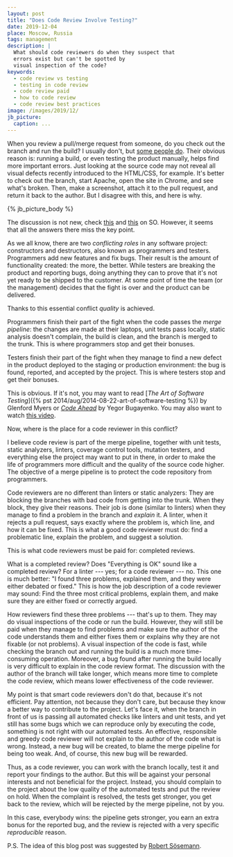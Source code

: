 ```yaml
---
layout: post
title: "Does Code Review Involve Testing?"
date: 2019-12-04
place: Moscow, Russia
tags: management
description: |
  What should code reviewers do when they suspect that
  errors exist but can't be spotted by
  visual inspection of the code?
keywords:
  - code review vs testing
  - testing in code review
  - code review paid
  - how to code review
  - code review best practices
image: /images/2019/12/
jb_picture:
  caption: ...
---
```


When you review a pull/merge request from someone, do you check out
the branch and run the build? I usually don't, but
[some people do](https://exceptionnotfound.net/should-code-review-include-manual-testing-depends-2/).
Their obvious reason is: running a build, or even testing the product manually,
helps find more important errors. Just looking at the source code may not
reveal all visual defects recently introduced to the HTML/CSS, for example.
It's better to check out the branch, start Apache, open the site in Chrome,
and see what's broken. Then, make a screenshot, attach it to the pull request,
and return it back to the author. But I disagree with this, and here is why.

<!--more-->

{% jb_picture_body %}

The discussion is not new, check
[this](https://softwareengineering.stackexchange.com/questions/344618/does-code-review-typically-involve-uat-qa-testing)
and [this](https://softwareengineering.stackexchange.com/questions/95363/should-code-reviewers-test-as-part-of-the-review)
on SO. However, it seems that all the answers there miss the key point.

As we all know, there are two _conflicting roles_ in any software project:
constructors and destructors, also known as programmers and testers.
Programmers add new features and fix bugs. Their result is the amount of
functionality created: the more, the better. While testers are breaking
the product and reporting bugs, doing anything they can to prove that it's
not yet ready to be shipped to the customer. At some point of time the
team (or the management) decides that the fight is over and the product can be
delivered.

Thanks to this essential conflict _quality_ is achieved.

Programmers finish their part of the fight when the code passes the
_merge pipeline_: the changes are made at their laptops, unit tests pass
locally, static analysis doesn't complain, the build is clean,
and the branch is merged to the trunk. This is where programmers stop
and get their bonuses.

Testers finish their part of the fight when they manage to find a new defect
in the product deployed to the staging or production environment: the
bug is found, reported, and accepted by the project. This is where
testers stop and get their bonuses.

This is obvious. If it's not, you may want to read
[_The Art of Software Testing_]({% pst 2014/aug/2014-08-22-art-of-software-testing %}) by Glenford Myers
or
[_Code Ahead_](/code-ahead.html) by Yegor Bugayenko. You may also want
to watch [this video](https://www.youtube.com/watch?v=jZitXMQaXvE).

Now, where is the place for a code reviewer in this conflict?

I believe code review is part of the merge pipeline, together with unit
tests, static analyzers, linters, coverage control tools, mutation
testers, and everything else the project may want to put in there, in order
to make the life of programmers more difficult and the quality of
the source code higher. The objective of a merge pipeline is to protect
the code repository from programmers.

Code reviewers are no different than linters or static analyzers: They are
blocking the branches with bad code from getting into the trunk. When they
block, they give their reasons. Their job is done (similar to linters) when
they manage to find a problem in the branch and _explain_ it. A linter, when
it rejects a pull request, says exactly where the problem is, which line,
and how it can be fixed. This is what a good code reviewer must do:
find a problematic line, explain the problem, and suggest a solution.

This is what code reviewers must be paid for: completed reviews.

What is a completed review? Does "Everything is OK" sound like a completed
review? For a linter --- yes; for a code reviewer --- no. This one is much better:
"I found three problems, explained them, and they were either debated or fixed."
This is how the job description of a code reviewer may sound: Find the three
most critical problems, explain them, and make sure they are either fixed
or correctly argued.

How reviewers find these three problems --- that's up to them. They may
do visual inspections of the code or run the build. However, they will still
be paid when they manage to find problems and make sure the author of the
code understands them and either fixes them or explains why they are not
fixable (or not problems). A visual inspection of the code is fast, while
checking the branch out and running the build is a much more time-consuming
operation. Moreover, a bug found after running the build locally is very
difficult to explain in the code review format. The discussion with the
author of the branch will take longer, which means more time to complete
the code review, which means lower effectiveness of the code reviewer.

My point is that smart code reviewers don't do that, because it's not efficient.
Pay attention, not because they don't care, but because they know a better
way to contribute to the project. Let's face it, when the branch in front
of us is passing all automated checks like linters and unit tests, and yet still
has some bugs which we can reproduce only by executing the code, something
is not right with our automated tests. An effective, responsible and greedy
code reviewer will not explain to the author of the code what is wrong. Instead,
a new bug will be created, to blame the merge pipeline for being too weak.
And, of course, this new bug will be rewarded.

Thus, as a code reviewer, you can work with the branch locally, test it
and report your findings to the author. But this will be against your personal
interests and not beneficial for the project. Instead, you should complain
to the project about the low quality of the automated tests and put the
review on hold. When the complaint is resolved, the tests get stronger, you
get back to the review, which will be rejected by the merge pipeline, not by you.

In this case, everybody wins: the pipeline gets stronger, you earn an extra
bonus for the reported bug, and the review is rejected with a very specific
_reproducible_ reason.

P.S. The idea of this blog post was suggested by [Robert Sösemann](https://twitter.com/rsoesemann).

